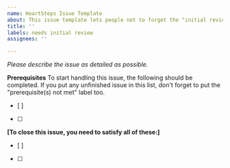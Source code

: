 ```yaml
---
name: HeartSteps Issue Template
about: This issue template lets people not to forget the "initial review" label
title: ''
labels: needs initial review
assignees: ''

---
```


*Please describe the issue as detailed as possible.*

**Prerequisites**
To start handling this issue, the following should be completed. If you put any unfinished issue in this list, don't forget to put the "prerequisite(s) not met" label too.
- [ ]
- [ ]

**[To close this issue, you need to satisfy all of these:]**
- [ ] 
- [ ]
